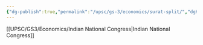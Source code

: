 ```yaml
---
{"dg-publish":true,"permalink":"/upsc/gs-3/economics/surat-split/","dgHomeLink":true,"dgPassFrontmatter":false}
---
```


[[UPSC/GS3/Economics/Indian National Congress|Indian National Congress]]